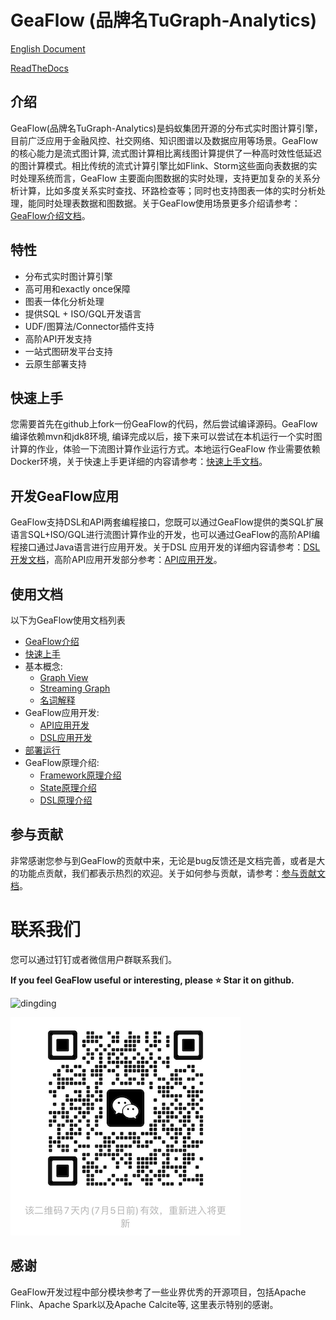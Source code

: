 # GeaFlow (品牌名TuGraph-Analytics)

[English Document](README.md)

[ReadTheDocs](https://tugraph-analytics.readthedocs.io/en/latest/docs-cn/introduction/)

<!--intro-start-->
## 介绍
GeaFlow(品牌名TuGraph-Analytics)是蚂蚁集团开源的分布式实时图计算引擎，目前广泛应用于金融风控、社交网络、知识图谱以及数据应用等场景。GeaFlow的核心能力是流式图计算,
流式图计算相比离线图计算提供了一种高时效性低延迟的图计算模式。相比传统的流式计算引擎比如Flink、Storm这些面向表数据的实时处理系统而言，GeaFlow
主要面向图数据的实时处理，支持更加复杂的关系分析计算，比如多度关系实时查找、环路检查等；同时也支持图表一体的实时分析处理，能同时处理表数据和图数据。关于GeaFlow使用场景更多介绍请参考：[GeaFlow介绍文档](docs/docs-cn/introduction.md)。

## 特性

* 分布式实时图计算引擎
* 高可用和exactly once保障
* 图表一体化分析处理
* 提供SQL + ISO/GQL开发语言
* UDF/图算法/Connector插件支持
* 高阶API开发支持
* 一站式图研发平台支持
* 云原生部署支持

## 快速上手

您需要首先在github上fork一份GeaFlow的代码，然后尝试编译源码。GeaFlow编译依赖mvn和jdk8环境, 编译完成以后，接下来可以尝试在本机运行一个实时图计算的作业，体验一下流图计算作业运行方式。本地运行GeaFlow
作业需要依赖Docker环境，关于快速上手更详细的内容请参考：[快速上手文档](docs/docs-cn/quick_start.md)。

## 开发GeaFlow应用

GeaFlow支持DSL和API两套编程接口，您既可以通过GeaFlow提供的类SQL扩展语言SQL+ISO/GQL进行流图计算作业的开发，也可以通过GeaFlow的高阶API编程接口通过Java语言进行应用开发。关于DSL
应用开发的详细内容请参考：[DSL开发文档](docs/docs-cn/application-development/dsl/overview.md)，高阶API应用开发部分参考：[API应用开发](docs/docs-cn/application-development/api/guid.md)。

## 使用文档
以下为GeaFlow使用文档列表

- [GeaFlow介绍](docs/docs-cn/introduction.md)
- [快速上手](docs/docs-cn/quick_start.md)
- 基本概念:
    - [Graph View](docs/docs-cn/concepts/graph_view.md)
    - [Streaming Graph](docs/docs-cn/concepts/stream_graph.md)
    - [名词解释](docs/docs-cn/concepts/glossary.md)
- GeaFlow应用开发:
    - [API应用开发](docs/docs-cn/application-development/api/guid.md)
    - [DSL应用开发](docs/docs-cn/application-development/dsl/overview.md)
- [部署运行](docs/docs-cn/deploy/install_guide.md)
- GeaFlow原理介绍:
    - [Framework原理介绍](docs/docs-cn/principle/framework_principle.md)
    - [State原理介绍](docs/docs-cn/principle/state_principle.md)
    - [DSL原理介绍](docs/docs-cn/principle/dsl_principle.md)

## 参与贡献
非常感谢您参与到GeaFlow的贡献中来，无论是bug反馈还是文档完善，或者是大的功能点贡献，我们都表示热烈的欢迎。关于如何参与贡献，请参考：[参与贡献文档](docs/docs-cn/contribution.md)。

# 联系我们
您可以通过钉钉或者微信用户群联系我们。

**If you feel GeaFlow useful or interesting, please ⭐️ Star it on github.**

![dingding](docs/static/img/dingding.png)

![wechat](docs/static/img/wechat.png)

## 感谢
GeaFlow开发过程中部分模块参考了一些业界优秀的开源项目，包括Apache Flink、Apache Spark以及Apache Calcite等, 这里表示特别的感谢。
<!--intro-end-->
